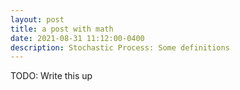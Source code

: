 ```yaml
---
layout: post
title: a post with math
date: 2021-08-31 11:12:00-0400
description: Stochastic Process: Some definitions
---
```


TODO: Write this up
